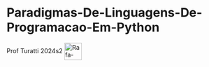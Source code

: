 # Paradigmas-De-Linguagens-De-Programacao-Em-Python

Prof Turatti 2024s2
<img align="center" alt="Rafa-Csharp" height="40" width="40" src="https://i.pinimg.com/originals/82/a2/18/82a2188c985ce75402ae44fc43fe7e5e.png">
